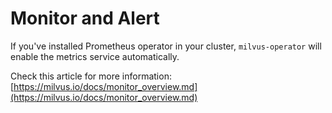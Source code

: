 # Monitor and Alert

If you've installed Prometheus operator in your cluster, `milvus-operator` will enable the metrics service automatically.

Check this article for more information: [https://milvus.io/docs/monitor_overview.md](https://milvus.io/docs/monitor_overview.md)
